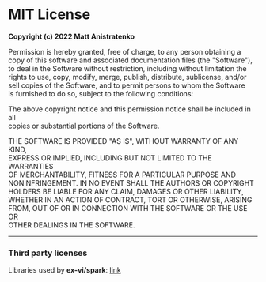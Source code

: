 # MIT License

**Copyright (c) 2022 Matt Anistratenko**

Permission is hereby granted, free of charge, to any person obtaining a  
copy of this software and associated documentation files (the "Software"),  
to deal in the Software without restriction, including without limitation the  
rights to use, copy, modify, merge, publish, distribute, sublicense, and/or  
sell copies of the Software, and to permit persons to whom the Software  
is furnished to do so, subject to the following conditions:

The above copyright notice and this permission notice shall be included in all  
copies or substantial portions of the Software.

THE SOFTWARE IS PROVIDED "AS IS", WITHOUT WARRANTY OF ANY KIND,  
EXPRESS OR IMPLIED, INCLUDING BUT NOT LIMITED TO THE WARRANTIES  
OF MERCHANTABILITY, FITNESS FOR A PARTICULAR PURPOSE AND  
NONINFRINGEMENT. IN NO EVENT SHALL THE AUTHORS OR COPYRIGHT  
HOLDERS BE LIABLE FOR ANY CLAIM, DAMAGES OR OTHER LIABILITY,  
WHETHER IN AN ACTION OF CONTRACT, TORT OR OTHERWISE, ARISING  
FROM, OUT OF OR IN CONNECTION WITH THE SOFTWARE OR THE USE OR  
OTHER DEALINGS IN THE SOFTWARE.

---

### Third party licenses

Libraries used by **ex-vi/spark**: [link](CREDITS.md)
